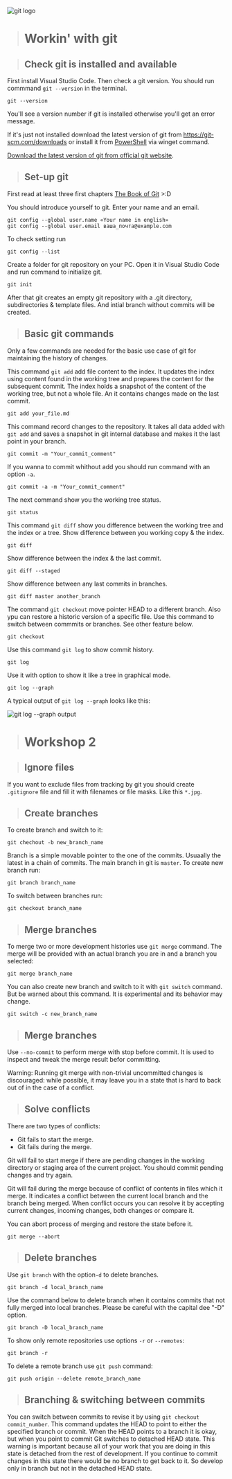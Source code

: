 ![git logo](git_logo.png "git logo")

> # Workin' with git

> ## Check git is installed and available

First install Visual Studio Code. 
Then check a git version. You should run commmand ```git --version``` in the terminal. 

```
git --version
```

You'll see a version number if git is installed otherwise you'll get an error message.

If it's just not installed download the latest version of git from https://git-scm.com/downloads or install it from [PowerShell](https://github.com/PowerShell/PowerShell/releases/download/v7.2.1/PowerShell-7.2.1-win-x64.msi) via winget command.

[Download the latest version of git from official git website](https://git-scm.com/downloads "Another linkt to git downloads").

> ## Set-up git

First read at least three first chapters [The Book of Git](https://git-scm.com/book/ru/v2 "Free version of Pro Git book") >:D

You should introduce yourself to git. Enter your name and an email.

```
git config --global user.name «Your name in english»
git config --global user.email ваша_почта@example.com
```

To check setting run

```
git config --list
```

Create a folder for git repository on your PC. Open it in Visual Studio Code and run command to initialize git.

```
git init
```

After that git creates an empty git repository with a .git directory, subdirectories & template files. And intial branch without commits will be created.

> ## Basic git commands

Only a few commands are needed for the basic use case of git for maintaining the history of changes.

This command ```git add``` add file content to the index. It updates the index using content found in the working tree and prepares the content for the subsequent commit. The index holds a snapshot of the content of the working tree, but not a whole file. An it contains changes made on the last commit.
```
git add your_file.md
```
 
This command record changes to the repository. It takes all data added with ```git add``` and saves a snapshot in git internal database and makes it the last point in your branch.
```
git commit -m "Your_commit_comment"
```

If you wanna to commit whithout add you should run command with an option ```-a```.
```
git commit -a -m "Your_commit_comment"
```
The next command show you the working tree status.

```
git status
```

This command ```git diff``` show you difference between the working tree and the index or a tree.
Show difference between you working copy & the index.
```
git diff
```
Show difference between the index & the last commit.
```
git diff --staged
```
Show difference between any last commits in branches.
```
git diff master another_branch
```

The command `git checkout` move pointer HEAD to a different branch. Also ypu can restore a historic version of a specific file. Use this command to switch between commmits or branches. See other feature below.
```
git checkout
```



Use this command ```git log``` to show commit history.
```
git log
```
Use it with option to show it like a tree in graphical mode.
```
git log --graph
```
A typical output of ```git log --graph``` looks like this:

![git log --graph output](git_log_graph.png "git log --graph")



> # Workshop 2

> ## Ignore files

If you want to exclude files from tracking by git you should create ```.gitignore``` file and fill it with filenames or file masks. Like this ```*.jpg```.

> ## Create branches

To create branch and switch to it:
```
git chechout -b new_branch_name
```
Branch is a simple movable pointer to the one of the commits. Usuaally the latest in a chain of commits. The main branch in git is ```master```.
To create new branch run: 
```
git branch branch_name
```
To switch between branches run:
```
git checkout branch_name
```
> ## Merge branches
To merge two or more development histories use `git merge` command. The merge will be provided with an actual branch you are in and a branch you selected:
```
git merge branch_name
```

You can also create new branch and switch to it with `git switch` command. But be warned about this command. It is experimental and its behavior may change. 
```
git switch -c new_branch_name
```
> ## Merge branches
Use `--no-commit` to perform merge with stop before commit. It is used to inspect and tweak the merge result befor committing.

Warning: Running git merge with non-trivial uncommitted changes is discouraged: while possible, it may leave you in a state that is hard to back out of in the case of a conflict.
> ## Solve conflicts
There are two types of conflicts: 
* Git fails to start the merge. 
* Git fails during the merge.

Git will fail to start merge if there are pending changes in the working directory or staging area of the current project. You should commit pending changes and try again.

Git will fail during the merge because of conflict of contents in files which it merge. It indicates a conflict between the current local branch and the branch being merged.
When conflict occurs you can resolve it by accepting current changes, incoming changes, both changes or compare it.

You can abort process of merging and restore the state before it.
```
git merge --abort
```


> ## Delete branches
Use `git branch` with the option`-d` to delete branches.
```
git branch -d local_branch_name
```

Use the command below to delete branch when it contains commits that not fully merged into local branches. Please be careful with the capital dee "-D" option. 

```
git branch -D local_branch_name
```
To show only remote repositories use options `-r` or `--remotes`:
```
git branch -r
```
To delete a remote branch use `git push` command:
``` 
git push origin --delete remote_branch_name
```

> ## Branching & switching between commits
You can switch between commits to revise it by using `git checkout commit_number`. This command updates the HEAD to point to either the specified branch or commit. When the HEAD points to a branch it is okay, but when you point to commit Git switches to detached HEAD state. This warning is important because all of your work that you are doing in this state is detached from the rest of development. If you continue to commit changes in this state there would be no branch to get back to it. So develop only in branch but not in the detached HEAD state.